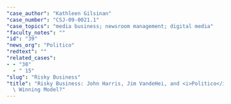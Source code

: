 ```yaml
---
"case_author": "Kathleen Gilsinan"
"case_number": "CSJ-09-0021.1"
"case_topics": "media business; newsroom management; digital media"
"faculty_notes": ""
"id": "39"
"news_org": "Politico"
"redtext": ""
"related_cases":
- - "38"
  - " 15"
"slug": "Risky Business"
"title": "Risky Business: John Harris, Jim VandeHei, and <i>Politico</i> Part B: A\
  \ Winning Model?"
---
```

